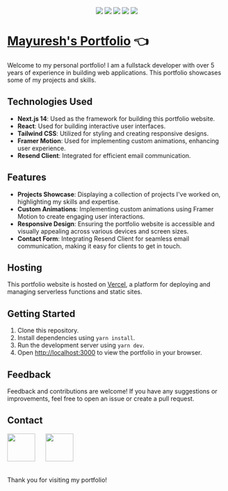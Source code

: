<div align="center">
  <img src="https://img.shields.io/badge/React-20232A?style=for-the-badge&logo=react&logoColor=61DAFB"/>
  <img src="https://img.shields.io/badge/TypeScript-007ACC?style=for-the-badge&logo=typescript&logoColor=white"/>
  <img src="https://img.shields.io/badge/Vercel-000000?style=for-the-badge&logo=vercel&logoColor=white"/>
  <img src="https://img.shields.io/badge/Tailwind_CSS-38B2AC?style=for-the-badge&logo=tailwind-css&logoColor=white"/>
  <img src="https://img.shields.io/badge/Framer-black?style=for-the-badge&logo=framer&logoColor=blue"/>
</div>

# [Mayuresh's Portfolio](https://mayuresh.vercel.app/) 👈️

Welcome to my personal portfolio! I am a fullstack developer with over 5 years of experience in building web applications. This portfolio showcases some of my projects and skills.

## Technologies Used

- **Next.js 14**: Used as the framework for building this portfolio website.
- **React**: Used for building interactive user interfaces.
- **Tailwind CSS**: Utilized for styling and creating responsive designs.
- **Framer Motion**: Used for implementing custom animations, enhancing user experience.
- **Resend Client**: Integrated for efficient email communication.

## Features

- **Projects Showcase**: Displaying a collection of projects I've worked on, highlighting my skills and expertise.
- **Custom Animations**: Implementing custom animations using Framer Motion to create engaging user interactions.
- **Responsive Design**: Ensuring the portfolio website is accessible and visually appealing across various devices and screen sizes.
- **Contact Form**: Integrating Resend Client for seamless email communication, making it easy for clients to get in touch.

## Hosting

This portfolio website is hosted on [Vercel](https://vercel.com/), a platform for deploying and managing serverless functions and static sites.

## Getting Started

1. Clone this repository.
2. Install dependencies using `yarn install`.
3. Run the development server using `yarn dev`.
4. Open [http://localhost:3000](http://localhost:3000) to view the portfolio in your browser.

## Feedback

Feedback and contributions are welcome! If you have any suggestions or improvements, feel free to open an issue or create a pull request.

## Contact

<div>
  <a href="https://www.linkedin.com/in/mayuresh-kakade-ba4658125/"><img width="64px" src="https://github.com/mayureshkakade/personal-portfolio/assets/44115669/694c5f5b-e76e-4334-a773-45bd2d62b267"/></a>
  &nbsp;&nbsp;&nbsp;&nbsp;
  <a href="mailto:mckakade@gmail.com"><img width="64px" src="https://github.com/mayureshkakade/personal-portfolio/assets/44115669/e9f691f8-1e00-43a3-a997-4f328f2df499"/></a>
</div>

</br>

Thank you for visiting my portfolio!
